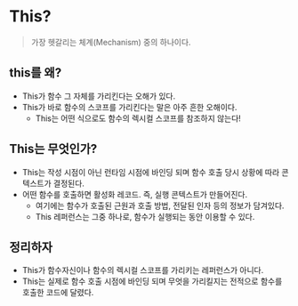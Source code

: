 # This?

> 가장 헷갈리는 체계(Mechanism) 중의 하나이다.

## this를 왜?

- This가 함수 그 자체를 가리킨다는 오해가 있다.
- This가 바로 함수의 스코프를 가리킨다는 말은 아주 흔한 오해이다.
  - This는 어떤 식으로도 함수의 렉시컬 스코프를 참조하지 않는다!

## This는 무엇인가?

- This는 작성 시점이 아닌 런타임 시점에 바인딩 되며 함수 호출 당시 상황에 따라 콘텍스트가 결정된다.
- 어떤 함수를 호출하면 활성화 레코드. 즉, 실행 콘텍스트가 만들어진다.
  - 여기에는 함수가 호출된 근원과 호출 방법, 전달된 인자 등의 정보가 담겨있다.
  - This 레퍼런스는 그중 하나로, 함수가 실행되는 동안 이용할 수 있다.



## 정리하자

- This가 함수자신이나 함수의 렉시컬 스코프를 가리키는 레퍼런스가 아니다.
- This는 실제로 함수 호출 시점에 바인딩 되며 무엇을 가리킬지는 전적으로 함수를 호출한 코드에 달렸다.